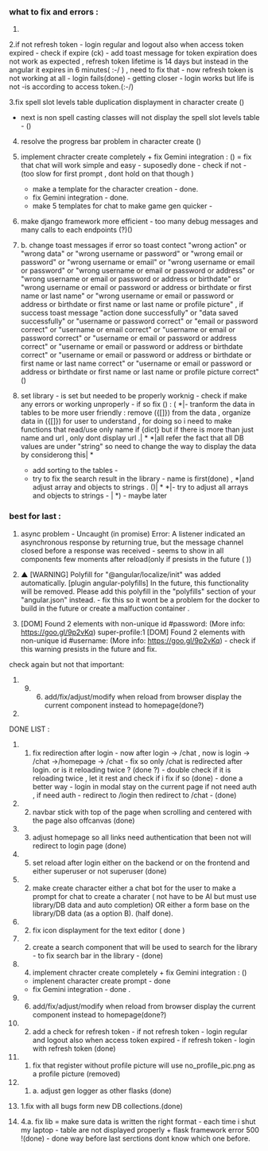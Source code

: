 ### what to fix and errors : 
1.

2.if not refresh token - login regular and logout also when access token expired - check if expire (ck) - add toast message for token expiration does not work as expected , refresh token lifetime is 14 days but instead in the angular it expires in 6 minutes( :-/ ) , need to fix that - now refresh token is not working at all - login fails(done) - getting closer - login works but life is not -is according to access token.(:-/)

3.fix spell slot levels table duplication displayment in character create () 
- next is non spell casting classes will not display the spell slot levels table - ()


4. resolve the progress bar problem in character create ()

5. implement chracter create completely + fix Gemini integration : ()
   = fix that chat will work  simple and easy - suposedly done - check if not - (too slow for first prompt , dont hold on that though )
   - make a template for the character creation - done.
   - fix Gemini integration - done.
   - make 5 templates for chat to make game gen quicker - 
   
6. make django framework more efficient - too many debug messages and many calls to each endpoints (?)()
6. b. change toast messages if error so toast contect "wrong action" or "wrong data" or "wrong username or password" or "wrong email or password" or "wrong username or email" or "wrong username or email or password" or "wrong username or email or password or address" or "wrong username or email or password or address or birthdate" or "wrong username or email or password or address or birthdate or first name or last name" or "wrong username or email or password or address or birthdate or first name or last name or profile picture" , if success toast message "action done successfully" or "data saved successfully" or "username or password correct" or "email or password correct" or "username or email correct" or "username or email or password correct" or "username or email or password or address correct" or "username or email or password or address or birthdate correct" or "username or email or password or address or birthdate or first name or last name correct" or "username or email or password or address or birthdate or first name or last name or profile picture correct" ()

7. set library - is set but needed to be properly worknig - check if make any errors or working unproperly - if so fix () :
(   *|- tranform the data in tables to be more user friendly : remove ({[]}) from the data , organize data in ({[]}) for user to understand , for doing so i need to make functions that read/use only name if {dict} but if there is more than just name and url , only dont display url .| * 
   *|all refer the fact that all DB values are under "string" so need to change the way to display the data by considerong this| *
   - add sorting to the tables - 
   - try to fix the search result in the library - name is first(done) , *|and adjust array and objects to strings . ()| *
   *|- try to adjust all arrays and objects to strings - | *) - maybe later

### best for last : 
1. async problem - Uncaught (in promise) Error: A listener indicated an asynchronous response by returning true, but the message channel closed before a response was received - seems to show in all components few moments after reload(only if presists in the future ( )) 

2.  ▲ [WARNING] Polyfill for "@angular/localize/init" was added automatically. [plugin angular-polyfills]
            In the future, this functionality will be removed. Please add this polyfill in the "polyfills" section of your "angular.json" instead. - fix this so it wont be a problem for the docker to build in the future or create a malfuction container .


3. [DOM] Found 2 elements with non-unique id #password: (More info: https://goo.gl/9p2vKq) 
   super-profile:1 [DOM] Found 2 elements with non-unique id #username: (More info: https://goo.gl/9p2vKq)  - check if this warning presists in the future and fix.

check again but not that important: 
1. 9. 6. add/fix/adjust/modify when reload from browser display the current component instead to homepage(done?)
2. 

DONE LIST : 

1. 1. fix redirection after login - now after login -> /chat , now is login -> /chat ->/homepage -> /chat - fix so only /chat is redirected after login. or is it reloading twice ? (done ?) - double check if it is reloading twice , let it rest and check if i fix if so (done) - done a better way - login in modal stay on the current page if not need auth , if need auth - redirect to /login then redirect to /chat - (done)

2. 2. navbar stick with top of the page when scrolling and centered with the page also offcanvas (done) 

3. 3. adjust homepage so all links need authentication that been not will redirect to login page (done)

4. 5. set reload after login either on the backend or on the frontend and either superuser or not superuser (done)

5. 2. make create character either a chat bot for the user to make a prompt for chat to create a charater ( not have to be AI but must use library/DB data and auto completion) OR either a form base on the library/DB data (as a option B). (half done).

6. 2. fix icon displayment for the text editor ( done )

7. 2. create a search component that will be used to search for the library - to fix search bar in the library - (done)

8. 4. implement chracter create completely + fix Gemini integration : ()
   - implenent character create prompt - done
   - fix Gemini integration - done .

9. 6. add/fix/adjust/modify when reload from browser display the current component instead to homepage(done?)

10. 2. add a check for refresh token - if not refresh token - login regular and logout also when access token expired - if refresh token - login with refresh token (done)

11. 1. fix that register without profile picture will use no_profile_pic.png as a profile picture (removed)

12. 1. a. adjust gen logger as other flasks (done)

13. 1.fix with all bugs form new DB collections.(done)

14. 4.a. fix lib = make sure data is written the right format - each time i shut my laptop - table are not displayed properly + flask framework error 500 !(done) - done way before last serctions dont know which one before.


